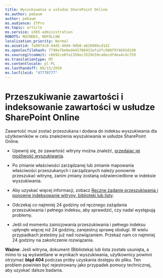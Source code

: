 ```yaml
---
title: Wyszukiwanie w usłudze SharePoint Online
ms.author: pebaum
author: pebaum
ms.audience: ITPro
ms.topic: article
ms.service: o365-administration
ROBOTS: NOINDEX, NOFOLLOW
localization_priority: Normal
ms.assetid: fe00f4c0-44d5-49d4-9db0-a62698bcd1d1
ms.openlocfilehash: f790efbe6ed445786933efa3fc980f974693d1d9
ms.sourcegitcommit: c6692ce0fa1358ec3529e59ca0ecdfdea4cdc759
ms.translationtype: MT
ms.contentlocale: pl-PL
ms.lasthandoff: 09/15/2020
ms.locfileid: "47770777"
---
```

# <a name="content-crawling-and-indexing-in-sharepoint-online"></a>Przeszukiwanie zawartości i indeksowanie zawartości w usłudze SharePoint Online

Zawartość musi zostać przeszukana i dodana do indeksu wyszukiwania dla użytkowników w celu znalezienia wyszukiwania w usłudze SharePoint Online.

- Upewnij się, że zawartość witryny można znaleźć, [przedając jej możliwość wyszukiwania](https://docs.microsoft.com/sharepoint/make-site-content-searchable).

- Po zmianie właściwości zarządzanej lub zmianie mapowania właściwości przeszukanych i zarządzanych należy ponownie przeszukać witrynę, zanim zmiany zostaną odzwierciedlone w indeksie wyszukiwania.

- Aby uzyskać więcej informacji, zobacz [Ręczne żądanie przeszukiwania i ponowne indeksowanie witryny, biblioteki lub listy](https://docs.microsoft.com/sharepoint/crawl-site-content).

- Odczekaj co najmniej 24 godziny od ręcznego zażądania przeszukiwania i pełnego indeksu, aby sprawdzić, czy nadal występują problemy.

- Jeśli od momentu zainicjowania przeszukiwania i pełnego indeksu upłynęło więcej niż 24 godziny, zarejestruj sprawę obsługi. W wielu przypadkach jesteśmy już nad rozwiązaniem. Przekaż nam co najmniej 24 godziny na zakończenie rozwiązania.

**Ważne**: Jeśli witryna, dokument (Biblioteka) lub lista została usunięta, a mimo to są wyświetlane w wynikach wyszukiwania, użytkownicy powinni otrzymać **błąd 404** podczas próby uzyskania dostępu do pliku. Ten problem powinien być rejestrowany jako przypadek pomocy technicznej, aby uzyskać dalsze badania.



